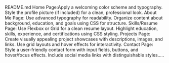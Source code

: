 README.md   Home Page:Apply a welcoming color scheme and typography.
Style the profile picture (if included) for a clean, professional look.
About Me Page:
Use advanced typography for readability.
Organize content about background, education, and goals using CSS for structure.
Skills/Resume Page:
Use Flexbox or Grid for a clean resume layout.
Highlight education, skills, experience, and certifications using CSS styling.
Projects Page:
Create visually appealing project showcases with descriptions, images, and links.
Use grid layouts and hover effects for interactivity.
Contact Page:
Style a user-friendly contact form with input fields, buttons, and hover/focus effects.
Include social media links with distinguishable styles.....



